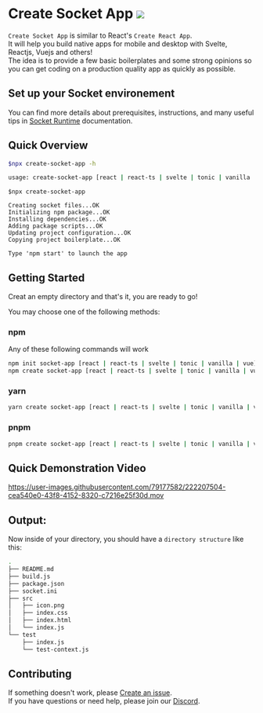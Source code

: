 
# Create Socket App <a href="https://sockets.sh/"><img src="https://img.shields.io/badge/Socket%20Runtime-Website-black?style=flat-square"></a> 
    
`Create Socket App` is similar to React's `Create React App`.  
It will help you build native apps for mobile and desktop with Svelte, Reactjs, Vuejs and others!  
The idea is to provide a few basic boilerplates and some strong opinions so you can get coding on a production quality app as quickly as possible.  

## Set up your Socket environement  

You can find more details about prerequisites, instructions, and many useful tips in [Socket Runtime](https://sockets.sh/) documentation.

## Quick Overview  

```bash
$npx create-socket-app -h

usage: create-socket-app [react | react-ts | svelte | tonic | vanilla | vue]  

```
```
$npx create-socket-app

Creating socket files...OK
Initializing npm package...OK
Installing dependencies...OK
Adding package scripts...OK
Updating project configuration...OK
Copying project boilerplate...OK

Type 'npm start' to launch the app

```  

## Getting Started 

Creat an empty directory and that's it, you are ready to go!

You may choose one of the following methods: 

### **npm**

Any of these following commands will work
```bash
npm init socket-app [react | react-ts | svelte | tonic | vanilla | vue]
npm create socket-app [react | react-ts | svelte | tonic | vanilla | vue]

```
  
### **yarn**
```bash
yarn create socket-app [react | react-ts | svelte | tonic | vanilla | vue]
```

### **pnpm**
```bash
pnpm create socket-app [react | react-ts | svelte | tonic | vanilla | vue]
```  

## Quick Demonstration Video



https://user-images.githubusercontent.com/79177582/222207504-cea540e0-43f8-4152-8320-c7216e25f30d.mov


## Output:

Now inside of your directory, you should have a `directory structure` like this:

```bash
.
├── README.md
├── build.js
├── package.json
├── socket.ini
├── src
│   ├── icon.png
│   ├── index.css
│   ├── index.html
│   └── index.js
└── test
    ├── index.js
    └── test-context.js
```

## Contributing 
 
If something doesn't work, please [Create an issue](https://github.com/socketsupply/create-socket-app).  
If you have questions or need help, please join our [Discord](https://discord.com/invite/YPV32gKCsH).
